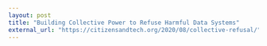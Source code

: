 ```yaml
---
layout: post
title: "Building Collective Power to Refuse Harmful Data Systems"
external_url: "https://citizensandtech.org/2020/08/collective-refusal/"
---
```


